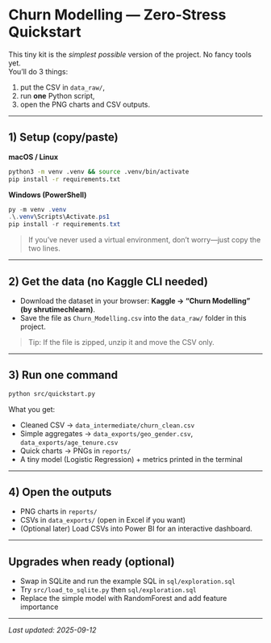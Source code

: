 # Churn Modelling — **Zero-Stress Quickstart**

This tiny kit is the _simplest possible_ version of the project. No fancy tools yet.  
You’ll do 3 things:
1) put the CSV in `data_raw/`,  
2) run **one** Python script,  
3) open the PNG charts and CSV outputs.

---

## 1) Setup (copy/paste)

**macOS / Linux**
```bash
python3 -m venv .venv && source .venv/bin/activate
pip install -r requirements.txt
```

**Windows (PowerShell)**
```powershell
py -m venv .venv
.\.venv\Scripts\Activate.ps1
pip install -r requirements.txt
```

> If you’ve never used a virtual environment, don’t worry—just copy the two lines.

---

## 2) Get the data (no Kaggle CLI needed)

- Download the dataset in your browser: **Kaggle → “Churn Modelling” (by shrutimechlearn)**.
- Save the file as `Churn_Modelling.csv` into the `data_raw/` folder in this project.

> Tip: If the file is zipped, unzip it and move the CSV only.

---

## 3) Run one command

```bash
python src/quickstart.py
```

What you get:
- Cleaned CSV → `data_intermediate/churn_clean.csv`
- Simple aggregates → `data_exports/geo_gender.csv`, `data_exports/age_tenure.csv`
- Quick charts → PNGs in `reports/`
- A tiny model (Logistic Regression) + metrics printed in the terminal

---

## 4) Open the outputs

- PNG charts in `reports/`
- CSVs in `data_exports/` (open in Excel if you want)
- (Optional later) Load CSVs into Power BI for an interactive dashboard.

---

## Upgrades when ready (optional)
- Swap in SQLite and run the example SQL in `sql/exploration.sql`
- Try `src/load_to_sqlite.py` then `sql/exploration.sql`
- Replace the simple model with RandomForest and add feature importance

---

_Last updated: 2025-09-12_
